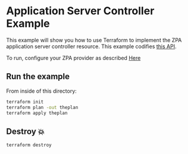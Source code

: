 # Application Server Controller Example

This example will show you how to use Terraform to implement the ZPA application server controller resource.
This example codifies [this API](https://help.zscaler.com/zpa/api-reference#/app-server-controller/addAppServer).

To run, configure your ZPA provider as described [Here](https://github.com/zscaler/terraform-provider-zpa/blob/master/docs/index.html.markdown)

## Run the example

From inside of this directory:

```bash
terraform init
terraform plan -out theplan
terraform apply theplan
```

## Destroy 💥

```bash
terraform destroy
```
